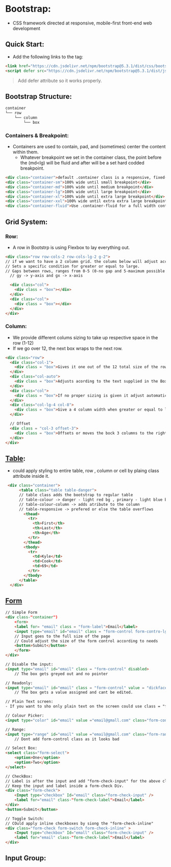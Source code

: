 # Bootstrap:
- CSS framework directed at responsive, mobile-first front-end web development

## Quick Start:
- Add the following links to the <head> tag:
```html
<link href="https://cdn.jsdelivr.net/npm/bootstrap@5.3.1/dist/css/bootstrap.min.css" rel="stylesheet" integrity="sha384-4bw+/aepP/YC94hEpVNVgiZdgIC5+VKNBQNGCHeKRQN+PtmoHDEXuppvnDJzQIu9" crossorigin="anonymous">
<script defer src="https://cdn.jsdelivr.net/npm/bootstrap@5.3.1/dist/js/bootstrap.bundle.min.js" integrity="sha384-HwwvtgBNo3bZJJLYd8oVXjrBZt8cqVSpeBNS5n7C8IVInixGAoxmnlMuBnhbgrkm" crossorigin="anonymous"></script>
```
> Add defer attribute so it works properly.

## Bootstrap Structure:
```html
container
└── row
    └── column
        └── box
```
### Containers & Breakpoint:
- Containers are used to contain, pad, and (sometimes) center the content within them.
  - Whatever breakpoint we set in the container class, the point before the (md<lg) will be fluid and after will be a set hard codded breakpoint.
```html
<div class="container">default .container class is a responsive, fixed-width container, meaning its max-width changes at each breakpoint.</div>
<div class="container-sm">100% wide until small breakpoint</div>
<div class="container-md">100% wide until medium breakpoint</div>
<div class="container-lg">100% wide until large breakpoint</div>
<div class="container-xl">100% wide until extra large breakpoint</div>
<div class="container-xxl">100% wide until extra extra large breakpoint</div>
<div class="container-fluid">Use .container-fluid for a full width container, spanning the entire width of the viewport.</div>
```
## Grid System:
### Row:
- A row in Bootstrp is using Flexbox to lay everything out.
```html
<div class="row row-cols-2 row-cols-lg-2 g-2">
// if we want to have a 2 column grid. the colums below will adjust accordingly
// Sets a specific condition for greater or equal to large.
// Gaps between rows, ranges from 0-5 (0-no gap and 5-maximum possible gap)
  // gy -> y-axis and gx -> x-axis

  <div class="col">
    <div class = "box"></div>  
  </div>
  <div class="col">
    <div class = "box"></div>  
  </div>
</div>
```
### Column:
- We provide different colums sizing to take up respective space in the row (1-12)
- If we go over 12, the next box wraps to the next row.
```html
<div class="row">
  <div class="col-1">
    <div class = "box">Gives it one out of the 12 total size of the row</div>  
  </div>
  <div class="col-auto">
    <div class = "box">Adjusts acording to the text supplied in the Box</div>
  </div>
  <div class="col">
    <div class = "box">If no proper sizing is given it adjust automatically, using flexbox.</div>
  </div>
  <div class="col-lg-4 col-8">
    <div class = "box">Give a 4 column width when greater or equal to large but blow this, it goes back to 8 columns. lg-4 overwrites the original command.</div>
  </div>

  // Offset
  <div class = "col-3 offset-3">
    <div class = "box">Offsets or moves the bock 3 columns to the right (creates space)</div>
  </div>
</div>
```

## [Table](https://getbootstrap.com/docs/5.0/content/tables/):
- could apply styling to entire table, row , column or cell by plaing class attribute inside it.
```html
 <div class="container">
      <table class="table table-danger">
      // table class adds the bootstrap to regular table
      // table-colour -> danger - light red bg , primary - light blue bg
      // table-colour-column -> adds atribute to the column
      // table-responsive -> prefered or else the table overflows
        <thead>
          <tr>
            <th>First</th>
            <th>Last</th>
            <th>Age</th>
          </tr>
        </thead>
        <tbody>
          <tr>
            <td>Kyle</td>
            <td>Cook</td>
            <td>69</td>
          </tr>
        </tbody>
      </table>
  </div>
```

## [Form](https://getbootstrap.com/docs/5.0/forms/overview/)
```html
// Simple Form
<div class-"container")
    <form>
    <label for= "email" class = "form-label">Email</label>
    <input type="email" id="email" class = "form-control form-contro-lg">
    // Input goes to the full size of the page
    // Could adjust the size of the form control according to needs
    <button>Submit</button>
    </form>
</div>

// Disable the input:
<input type="email" id="email" class = "form-control" disabled>
    // The box gets greyed out and no pointer

// Readonly:
<input type="email" id="email" class = "form-control" value = "dickface@gmail.com" readonly>
    // The box gets a value assigned and cant be edited.

// Plain Text screen:
- If you want to sho only plain text on the screen could use class = "form-control-plaintext"

// Colour Picker:
<input type="color" id="email" value ="email@gmall.com" class="form-control form-control-color">

// Range:
<input type="range" id="email" value ="email@gmall.com" class="form-range">
    // Dont add form-control class as it looks bad

// Select Box:
<select class="form-select">
    <option>One</option>
    <option>Two</option>
</select>

// CheckBox:
// Label is after the input and add "form-check-input" for the above class.
// Keep the input and label inside a form-check Div.
<div class="form-check">
    <Input type="checkbox" Id="email" class="form-check-input" />
    <label for="email" class-"form-check-label">Email</label>
</div>
<button>Submit</button>

// Toggle Switch:
// COuld apply inline checkboxes by siong the "form-check-inline"
<div class="form-check form-switch form-check-inline" >
    <Input type="checkbox" Id="emall" class="form-check-input" />
    <label for="email" class-"form-check-label">Email</label>
</div>
```

## Input Group:

